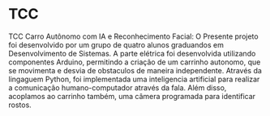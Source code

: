 # TCC
TCC Carro Autônomo com IA e Reconhecimento Facial:
O Presente projeto foi desenvolvido por um grupo de quatro alunos graduandos em Desenvolvimento de Sistemas.
A parte elétrica foi desenvolvida utilizando componentes Arduino, permitindo a criação de um carrinho autonomo, que se movimenta e desvia de obstaculos de maneira independente.
Através da lingaguem Python, foi implementada uma inteligencia artificial para realizar a comunicação humano-computador através da fala. Além disso, acoplamos ao carrinho também, uma câmera programada para identificar rostos.

